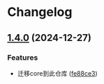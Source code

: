# Changelog

## [1.4.0](https://github.com/KarinJS/puppeteer/compare/v1.3.0...v1.4.0) (2024-12-27)


### Features

* 迁移core到此仓库 ([fe88ce3](https://github.com/KarinJS/puppeteer/commit/fe88ce36de77f60c447ca01b684d992e335d079c))
